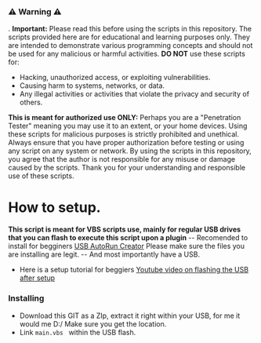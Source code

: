 ### ⚠️ Warning ⚠️
.
**Important:** Please read this before using the scripts in this repository.
The scripts provided here are for educational and learning purposes only. They are intended to demonstrate various programming concepts and should not be used for any malicious or harmful activities.
**DO NOT** use these scripts for:
- Hacking, unauthorized access, or exploiting vulnerabilities.
- Causing harm to systems, networks, or data.
- Any illegal activities or activities that violate the privacy and security of others.

**This is meant for authorized use ONLY:** Perhaps you are a "Penetration Tester" meaning you may use it to an extent, or your home devices.
Using these scripts for malicious purposes is strictly prohibited and unethical. Always ensure that you have proper authorization before testing or using any script on any system or network.
By using the scripts in this repository, you agree that the author is not responsible for any misuse or damage caused by the scripts.
Thank you for your understanding and responsible use of these scripts.


# How to setup.
**This script is meant for VBS scripts use, mainly for regular USB drives that you can flash to execute this script upon a plugin**
-- Recomended to install for begginers [USB AutoRun Creator](https://usb-autorun-creator.en.softonic.com/) Please make sure the files you are installing are legit.
-- And most importantly have a USB.
- Here is a setup tutorial for beggiers [Youtube video on flashing the USB after setup](https://www.youtube.com/watch?v=ITDVAcxnom8)

### Installing
- Download this GIT as a ZIp, extract it right within your USB, for me it would me D:/ Make sure you get the location.
- Link `main.vbs ` within the USB flash.
